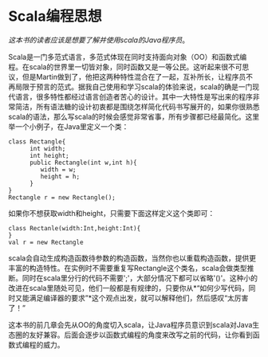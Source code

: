 Scala编程思想
=======

*这本书的读者应该是想要了解并使用scala的Java程序员*。

Scala是一门多范式语言，多范式体现在同时支持面向对象（OO）和函数式编程。在scala的世界里一切皆对象，同时函数又是一等公民。这听起来很不可思议，但是Martin做到了，他把这两种特性混合在了一起，互补所长，让程序员不再局限于预言的范式。据我自己使用和学习scala的体验来说，scala的确是一门现代语言，很多特性都经过语言创造者苦心的设计。其中一大特性是写出来的程序非常简洁，所有语法糖的设计初衷都是围绕怎样简化代码书写展开的，如果你很熟悉scala的语法，那么写scala的时候会感觉非常省事，所有步骤都已经最简化。这里举一个小例子，在Java里定义一个类：
```
class Rectangle{
      int width;
      int height;
      public Rectangle(int w,int h){
         width = w;
         height = h;
      }
}
Rectangle r = new Rectangle();
```
如果你不想获取width和height，只需要下面这样定义这个类即可：
```
class Rectanle(width:Int,height:Int){
}
val r = new Rectangle
```
scala会自动生成构造函数待参数的构造函数，当然你也以重载构造函数，提供更丰富的构造特性。在实例时不需要重复写Rectangle这个类名，scala会做类型推断。同时在scala里分行的代码不需要';'，大部分情况下都可以省略'()'。这种小的改进在scala里随处可见，他们一般都是有规律的，只要你从*“如何少写代码，同时又能满足编译器的要求”*这个观点出发，就可以解释他们，然后感叹“太厉害了！”


这本书的前几章会先从OO的角度切入scala，让Java程序员意识到scala对Java生态圈的友好兼容。后面会逐步以函数式编程的角度来改写之前的代码，让你看到函数式编程的威力。
